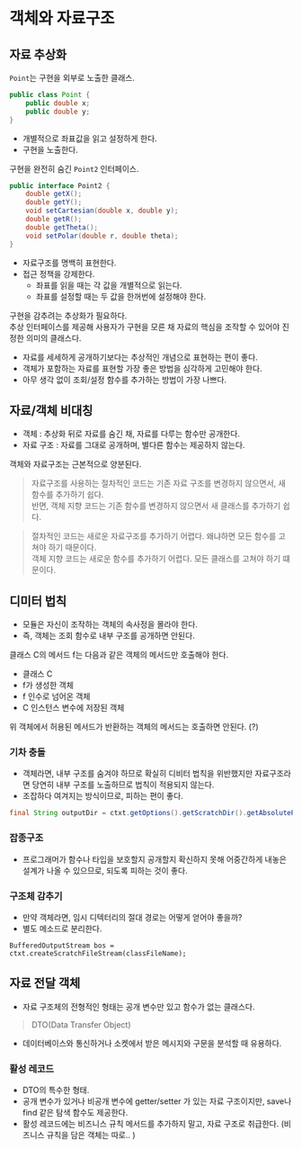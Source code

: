 # 객체와 자료구조 

## 자료 추상화 

`Point`는 구현을 외부로 노출한 클래스. 
```java
public class Point {
    public double x;
    public double y;
}
```
- 개별적으로 좌표값을 읽고 설정하게 한다. 
- 구현을 노출한다. 



구현을 완전히 숨긴 `Point2` 인터페이스. 
```java 
public interface Point2 {
    double getX();
    double getY();
    void setCartesian(double x, double y);
    double getR();
    double getTheta();
    void setPolar(double r, double theta);
}
```
- 자료구조를 명백히 표현한다. 
- 접근 정책을 강제한다. 
   - 좌표를 읽을 때는 각 값을 개별적으로 읽는다. 
   - 좌표를 설정할 때는 두 값을 한꺼번에 설정해야 한다. 


구현을 감추려는 추상화가 필요하다.  
추상 인터페이스를 제공해 사용자가 구현을 모른 채 자료의 핵심을 조작할 수 있어야 진정한 의미의 클래스다. 


- 자료를 세세하게 공개하기보다는 추상적인 개념으로 표현하는 편이 좋다. 
- 객체가 포함하는 자료를 표현할 가장 좋은 방법을 심각하게 고민해야 한다. 
- 아무 생각 없이 조회/설정 함수를 추가하는 방법이 가장 나쁘다. 


## 자료/객체 비대칭 

- 객체 : 추상화 뒤로 자료를 숨긴 채, 자료를 다루는 함수만 공개한다. 
- 자료 구조 : 자료를 그대로 공개하며, 별다른 함수는 제공하지 않는다. 


객체와 자료구조는 근본적으로 양분된다. 

> 자료구조를 사용하는 절차적인 코드는 기존 자료 구조를 변경하지 않으면서, 새 함수를 추가하기 쉽다.  
> 반면, 객체 지향 코드는 기존 함수를 변경하지 않으면서 새 클래스를 추가하기 쉽다. 

> 절차적인 코드는 새로운 자료구조를 추가하기 어렵다. 왜냐하면 모든 함수를 고쳐야 하기 때문이다.  
> 객체 지향 코드는 새로운 함수를 추가하기 어렵다. 모든 클래스를 고쳐야 하기 떄문이다. 


## 디미터 법칙 
- 모듈은 자신이 조작하는 객체의 속사정을 몰라야 한다. 
- 즉, 객체는 조회 함수로 내부 구조를 공개하면 안된다. 

클래스 C의 메서드 f는 다음과 같은 객체의 메서드만 호출해야 한다. 
- 클래스 C
- f가 생성한 객체 
- f 인수로 넘어온 객체 
- C 인스턴스 변수에 저장된 객체 

위 객체에서 허용된 메서드가 반환하는 객체의 메서드는 호출하면 안된다. 
(?) 

### 기차 충돌 
- 객체라면, 내부 구조를 숨겨야 하므로 확실히 디비터 법칙을 위반했지만 
자료구조라면 당연히 내부 구조를 노출하므로 법칙이 적용되지 않는다. 
- 조잡하다 여겨지는 방식이므로, 피하는 편이 좋다.

```java 
final String outputDir = ctxt.getOptions().getScratchDir().getAbsolutePath(); 
```

### 잡종구조 
- 프로그래머가 함수나 타입을 보호할지 공개할지 확신하지 못해 어중간하게 내놓은 설계가 나올 수 있으므로, 되도록 피하는 것이 좋다. 


### 구조체 감추기 
- 만약 객체라면, 임시 디텍터리의 절대 경로는 어떻게 얻어야 좋을까? 
- 별도 메소드로 분리한다. 

```
BufferedOutputStream bos = ctxt.createScratchFileStream(classFileName); 
```

## 자료 전달 객체 
- 자료 구조체의 전형적인 형태는 공개 변수만 있고 함수가 없는 클래스다. 
> DTO(Data Transfer Object)

- 데이터베이스와 통신하거나 소켓에서 받은 메시지와 구문을 분석할 때 유용하다. 

### 활성 레코드 
- DTO의 특수한 형태. 
- 공개 변수가 있거나 비공개 변수에 getter/setter 가 있는 자료 구조이지만, save나 find 같은 탐색 함수도 제공한다. 
- 활성 레코드에는 비즈니스 규칙 메서드를 추가하지 말고, 자료 구조로 취급한다. (비즈니스 규칙을 담은 객체는 따로.. )
























